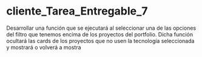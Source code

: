 # cliente_Tarea_Entregable_7
Desarrollar una función que se ejecutará al seleccionar una de las opciones del filtro que tenemos encima de los proyectos del portfolio. Dicha función ocultará las cards de los proyectos que no usen la tecnología seleccionada y mostrará o volverá a mostra
